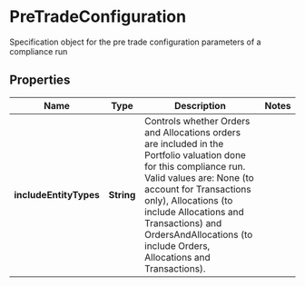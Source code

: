 

# PreTradeConfiguration

Specification object for the pre trade configuration parameters of a compliance run

## Properties

| Name | Type | Description | Notes |
|------------ | ------------- | ------------- | -------------|
|**includeEntityTypes** | **String** | Controls whether Orders and Allocations orders are included in the Portfolio valuation done for this compliance run.  Valid values are:  None (to account for Transactions only), Allocations (to include Allocations and Transactions) and  OrdersAndAllocations (to include Orders, Allocations and Transactions). |  |



